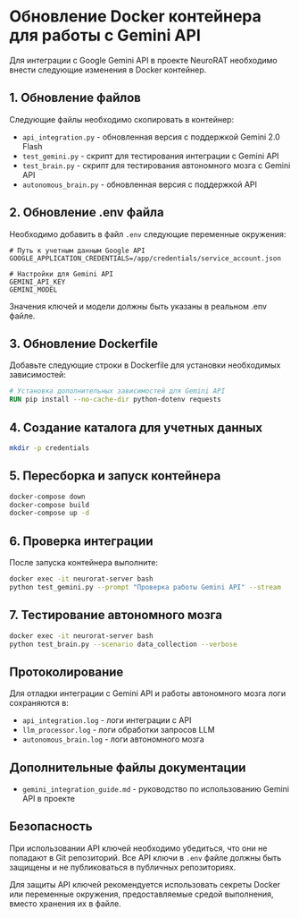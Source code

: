 # Обновление Docker контейнера для работы с Gemini API

Для интеграции с Google Gemini API в проекте NeuroRAT необходимо внести следующие изменения в Docker контейнер.

## 1. Обновление файлов

Следующие файлы необходимо скопировать в контейнер:

- `api_integration.py` - обновленная версия с поддержкой Gemini 2.0 Flash
- `test_gemini.py` - скрипт для тестирования интеграции с Gemini API
- `test_brain.py` - скрипт для тестирования автономного мозга с Gemini API
- `autonomous_brain.py` - обновленная версия с поддержкой API

## 2. Обновление .env файла

Необходимо добавить в файл `.env` следующие переменные окружения:

```
# Путь к учетным данным Google API
GOOGLE_APPLICATION_CREDENTIALS=/app/credentials/service_account.json

# Настройки для Gemini API 
GEMINI_API_KEY
GEMINI_MODEL
```

Значения ключей и модели должны быть указаны в реальном .env файле.

## 3. Обновление Dockerfile

Добавьте следующие строки в Dockerfile для установки необходимых зависимостей:

```dockerfile
# Установка дополнительных зависимостей для Gemini API
RUN pip install --no-cache-dir python-dotenv requests
```

## 4. Создание каталога для учетных данных

```bash
mkdir -p credentials
```

## 5. Пересборка и запуск контейнера

```bash
docker-compose down
docker-compose build
docker-compose up -d
```

## 6. Проверка интеграции

После запуска контейнера выполните:

```bash
docker exec -it neurorat-server bash
python test_gemini.py --prompt "Проверка работы Gemini API" --stream
```

## 7. Тестирование автономного мозга

```bash
docker exec -it neurorat-server bash
python test_brain.py --scenario data_collection --verbose
```

## Протоколирование

Для отладки интеграции с Gemini API и работы автономного мозга логи сохраняются в:

- `api_integration.log` - логи интеграции с API
- `llm_processor.log` - логи обработки запросов LLM
- `autonomous_brain.log` - логи автономного мозга

## Дополнительные файлы документации

- `gemini_integration_guide.md` - руководство по использованию Gemini API в проекте

## Безопасность

При использовании API ключей необходимо убедиться, что они не попадают в Git репозиторий. Все API ключи в `.env` файле должны быть защищены и не публиковаться в публичных репозиториях.

Для защиты API ключей рекомендуется использовать секреты Docker или переменные окружения, предоставляемые средой выполнения, вместо хранения их в файле. 